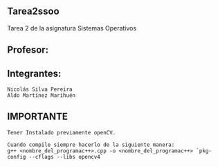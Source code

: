 ## Tarea2ssoo
Tarea 2 de la asignatura Sistemas Operativos

## Profesor: 

## Integrantes:
    Nicolás Silva Pereira
    Aldo Martínez Marihuén

## IMPORTANTE

    Tener Instalado previamente openCV.

    Cuando compile siempre hacerlo de la siguiente manera:
    g++ <nombre_del_programac++>.cpp -o <nombre_del_programac++> `pkg-config --cflags --libs opencv4`